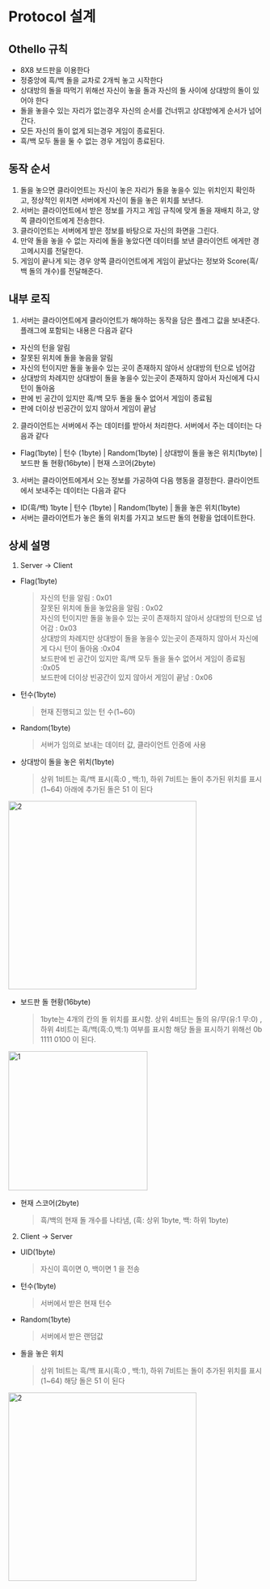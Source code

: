 # Protocol 설계

## Othello 규칙

- 8X8 보드판을 이용한다 
- 정중앙에 흑/백 돌을 교차로 2개씩 놓고 시작한다
- 상대방의 돌을 따먹기 위해선 자신이 놓을 돌과 자신의 돌 사이에 상대방의 돌이 있어야 한다
- 돌을 놓을수 있는 자리가 없는경우 자신의 순서를 건너뛰고 상대방에게 순서가 넘어간다.
- 모든 자신의 돌이 없게 되는경우 게임이 종료된다.
- 흑/백 모두 돌을 둘 수 없는 경우 게임이 종료된다.


## 동작 순서

1. 돌을 놓으면 클라이언트는 자신이 놓은 자리가 돌을 놓을수 있는 위치인지 확인하고, 정상적인 위치면 서버에게 자신이 돌을 놓은 위치를 보낸다.
2. 서버는 클라이언트에서 받은 정보를 가지고 게임 규칙에 맞게 돌을 재배치 하고, 양쪽 클라이언트에게 전송한다.
3. 클라이언트는 서버에게 받은 정보를 바탕으로 자신의 화면을 그린다.
4. 만약 돌을 놓을 수 없는 자리에 돌을 놓았다면 데이터를 보낸 클라이언트 에게만 경고메시지를 전달한다.
5. 게임이 끝나게 되는 경우 양쪽 클라이언트에게 게임이 끝났다는 정보와 Score(흑/백 돌의 개수)를 전달해준다.

## 내부 로직 

1. 서버는 클라이언트에게 클라이언트가 해야하는 동작을 담은 플레그 값을 보내준다. 플래그에 포함되는 내용은 다음과 같다
- 자신의 턴을 알림
- 잘못된 위치에 돌을 놓음을 알림
- 자신의 턴이지만 돌을 놓을수 있는 곳이 존재하지 않아서 상대방의 턴으로 넘어감
- 상대방의 차례지만 상대방이 돌을 놓을수 있는곳이 존재하지 않아서 자신에게 다시 턴이 돌아옴
- 판에 빈 공간이 있지만 흑/백 모두 돌을 둘수 없어서 게임이 종료됨
- 판에 더이상 빈공간이 있지 않아서 게임이 끝남


2. 클라이언트는 서버에서 주는 데이터를 받아서 처리한다. 서버에서 주는 데이터는 다음과 같다
- Flag(1byte) | 턴수 (1byte) | Random(1byte) | 상대방이 돌을 놓은 위치(1byte) | 보드판 돌 현황(16byte) | 현재 스코어(2byte)


3. 서버는 클라이언트에게서 오는 정보를 가공하여 다음 행동을 결정한다. 클라이언트에서 보내주는 데이터는 다음과 같다
- ID(흑/백) 1byte | 턴수 (1byte) | Random(1byte) | 돌을 놓은 위치(1byte)
- 서버는 클라이언트가 놓은 돌의 위치를 가지고 보드판 돌의 현황을 업데이트한다.



## 상세 설명

1. Server -> Client  

- Flag(1byte) 
	>  자신의 턴을 알림 : 0x01  
    >  잘못된 위치에 돌을 놓았음을 알림 : 0x02  
    >  자신의 턴이지만 돌을 놓을수 있는 곳이 존재하지 않아서 상대방의 턴으로 넘어감 : 0x03  
    >  상대방의 차례지만 상대방이 돌을 놓을수 있는곳이 존재하지 않아서 자신에게 다시 턴이 돌아옴 :0x04  
    >  보드판에 빈 공간이 있지만 흑/백 모두 돌을 둘수 없어서 게임이 종료됨 :0x05  
    >  보드판에 더이상 빈공간이 있지 않아서 게임이 끝남 : 0x06  


- 턴수(1byte)
	> 현재 진행되고 있는 턴 수(1~60)


- Random(1byte)
	> 서버가 임의로 보내는 데이터 값, 클라이언트 인증에 사용


- 상대방이 돌을 놓은 위치(1byte)
	> 상위 1비트는 흑/백 표시(흑:0 , 백:1), 하위 7비트는 돌이 추가된 위치를 표시(1~64)
	> 아래에 추가된 돌은 51 이 된다
<img width="372" alt="2" src="https://user-images.githubusercontent.com/33616490/51172964-c6a1ec00-18f7-11e9-8805-13a70ee49af4.png">



- 보드판 돌 현황(16byte)
	> 1byte는 4개의 칸의 돌 위치를 표시함. 상위 4비트는 돌의 유/무(유:1 무:0) , 하위 4비트는 흑/백(흑:0,백:1) 여부를 표시함
	> 해당 돌을 표시하기 위해선 0b 1111 0100 이 된다.
<img width="275" alt="1" src="https://user-images.githubusercontent.com/33616490/51172034-b0932c00-18f5-11e9-99ee-d9d8d3a126be.png">



- 현재 스코어(2byte)
	> 흑/백의 현재 돌 개수를 나타냄, (흑: 상위 1byte, 백: 하위 1byte)


2. Client -> Server

- UID(1byte)
	> 자신이 흑이면 0, 백이면 1 을 전송


- 턴수(1byte)
	> 서버에서 받은 현재 턴수


- Random(1byte)
	> 서버에서 받은 랜덤값


- 돌을 놓은 위치
	> 상위 1비트는 흑/백 표시(흑:0 , 백:1), 하위 7비트는 돌이 추가된 위치를 표시(1~64)
	> 해당 돌은 51 이 된다
<img width="372" alt="2" src="https://user-images.githubusercontent.com/33616490/51172964-c6a1ec00-18f7-11e9-8805-13a70ee49af4.png">
	
